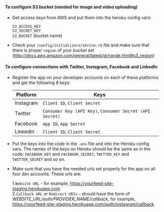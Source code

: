 #### To configure S3 bucket (needed for image and video uploading)

- Get access keys from AWS and put them into the heroku config vars:

    `S3_ACCESS_KEY`   <br />
    `S3_SECRET_KEY`   <br />
    `S3_BUCKET`          (bucket name)
    
- Check your `/config/initializers/shrine.rb` file and make sure that there is proper `region` of your bucket set <br />
  (http://docs.aws.amazon.com/general/latest/gr/rande.html#s3_region)


#### To configure connections with Twitter, Instagram, Facebook and LinkedIn

- Register the app on your developer accounts on each of these platforms and get the following 8 keys:

   |Platform  |Keys|
   |----------| --------|
   |Instagram|`Client ID`, `Client Secret`|
   |Twitter  |`Consumer Key (API Key)`, `Consumer Secret (API Secret)`|
   |Facebook |`App ID`, `App Secret` |
   |LinkedIn |`Client ID`, `Client Secret`|
   
- Put the keys into the code in the `.env` file and into the Heroku config vars. The names of the keys on Heroku should be the same as in the code: `FACEBOOK_KEY` and `FACEBOOK_SECRET`, `TWITTER_KEY` and `TWITTER_SECRET` and so on.

- Make sure that you have the needed urls set properly for the app on all four dev accounts. These urls are:

    1.`Website URL` - for example, https://yourfeed-site-staging.herokuapp.com <br />
    2.`Callback URL` or `Redirect URIs` - should have the form of _WEBSITE_URL/auth/PROVIDER_NAME/callback_, for example, https://yourfeed-site-staging.herokuapp.com/auth/instagram/callback
